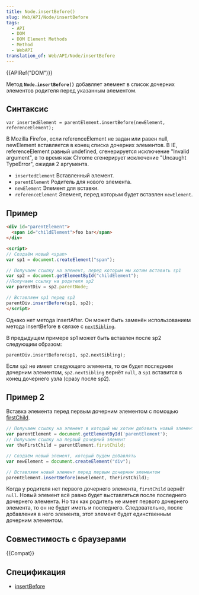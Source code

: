 ```yaml
---
title: Node.insertBefore()
slug: Web/API/Node/insertBefore
tags:
  - API
  - DOM
  - DOM Element Methods
  - Method
  - WebAPI
translation_of: Web/API/Node/insertBefore
---
```

{{APIRef("DOM")}}

Метод **`Node.insertBefore()`** добавляет элемент в список дочерних элементов родителя перед указанным элементом.

## Синтаксис

```
var insertedElement = parentElement.insertBefore(newElement, referenceElement);
```

В Mozilla Firefox, если referenceElement не задан или равен null, newElement вставляется в конец списка дочерних элементов. В IE, referenceElement равный undefined, сгенерируется исключение "Invalid argument", в то время как Chrome сгенерирует исключение "Uncaught TypeError", ожидая 2 аргумента.

- `insertedElement` Вставленный элемент.
- `parentElement` Родитель для нового элемента.
- `newElement` Элемент для вставки.
- `referenceElement` Элемент, перед которым будет вставлен `newElement`.

## Пример

```html
<div id="parentElement">
  <span id="childElement">foo bar</span>
</div>

<script>
// Создаём новый <span>
var sp1 = document.createElement("span");

// Получаем ссылку на элемент, перед которым мы хотим вставить sp1
var sp2 = document.getElementById("childElement");
//Получаем ссылку на родителя sp2
var parentDiv = sp2.parentNode;

// Вставляем sp1 перед sp2
parentDiv.insertBefore(sp1, sp2);
</script>
```

Однако нет метода insertAfter. Он может быть заменён использованием метода insertBefore в связке с [`nextSibling`](/en-US/docs/DOM/Node.nextSibling).

В предыдущем примере sp1 может быть вставлен после sp2 следующим образом:

```
parentDiv.insertBefore(sp1, sp2.nextSibling);
```

Если `sp2` не имеет следующего элемента, то он будет последним дочерним элементом, `sp2.nextSibling` вернёт `null`, а `sp1` вставится в конец дочернего узла (сразу после sp2).

## Пример 2

Вставка элемента перед первым дочерним элементом с помощью [firstChild](/ru/docs/DOM/Node.firstChild).

```js
// Получаем ссылку на элемент в который мы хотим добавить новый элемент
var parentElement = document.getElementById('parentElement');
// Получаем ссылку на первый дочерний элемент
var theFirstChild = parentElement.firstChild;

// Создаём новый элемент, который будем добавлять
var newElement = document.createElement("div");

// Вставляем новый элемент перед первым дочерним элементом
parentElement.insertBefore(newElement, theFirstChild);
```

Когда у родителя нет первого дочернего элемента, `firstChild` вернёт `null`. Новый элемент всё равно будет выставляться после последнего дочернего элемента. Но так как родитель не имеет первого дочернего элемента, то он не будет иметь и последнего. Следовательно, после добавления в него элемента, этот элемент будет единственным дочерним элементом.

## Совместимость с браузерами

{{Compat}}

## Спецификация

- [insertBefore](http://www.w3.org/TR/2000/REC-DOM-Level-2-Core-20001113/core.html#ID-952280727)

